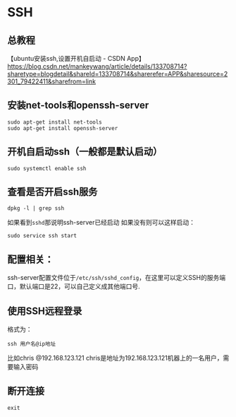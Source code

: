 # SSH
## 总教程
【ubuntu安装ssh,设置开机自启动 -  CSDN App】https://blog.csdn.net/mankeywang/article/details/133708714?sharetype=blogdetail&shareId=133708714&sharerefer=APP&sharesource=2301_79422411&sharefrom=link

## 安装net-tools和openssh-server
```
sudo apt-get install net-tools
sudo apt-get install openssh-server
```
## 开机自启动ssh（一般都是默认启动）
```
sudo systemctl enable ssh
```
## 查看是否开启ssh服务
```
dpkg -l | grep ssh	
```
如果看到```sshd```那说明ssh-server已经启动
如果没有则可以这样启动：
```
sudo service ssh start
```
## 配置相关：
ssh-server配置文件位于```/etc/ssh/sshd_config```，在这里可以定义SSH的服务端口，默认端口是22，可以自己定义成其他端口号.

## 使用SSH远程登录
格式为：
```
ssh 用户名@ip地址
```
比如chris @192.168.123.121
chris是地址为192.168.123.121机器上的一名用户，需要输入密码
## 断开连接
```putty-sh
exit
```